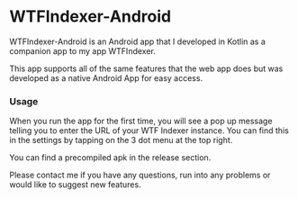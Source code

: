 # WTFIndexer-Android

WTFIndexer-Android is an Android app that I developed in Kotlin as a companion app to my app WTFIndexer. 

This app supports all of the same features that the web app does but was developed as a native Android App for easy access.

### Usage

When you run the app for the first time, you will see a pop up message telling you to enter the URL of your WTF Indexer instance. You can find this in the settings by tapping on the 3 dot menu at the top right.

You can find a precompiled apk in the release section.

Please contact me if you have any questions, run into any problems or would like to suggest new features. 
